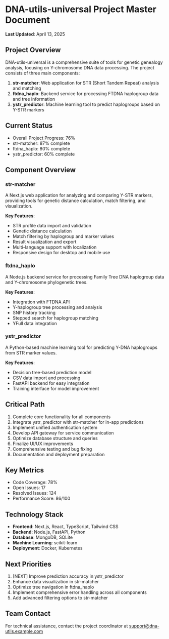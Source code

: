 # DNA-utils-universal Project Master Document

**Last Updated**: April 13, 2025

## Project Overview
DNA-utils-universal is a comprehensive suite of tools for genetic genealogy analysis, focusing on Y-chromosome DNA data processing. The project consists of three main components:

1. **str-matcher**: Web application for STR (Short Tandem Repeat) analysis and matching
2. **ftdna_haplo**: Backend service for processing FTDNA haplogroup data and tree information
3. **ystr_predictor**: Machine learning tool to predict haplogroups based on Y-STR markers

## Current Status
- Overall Project Progress: 76%
- str-matcher: 87% complete
- ftdna_haplo: 80% complete
- ystr_predictor: 60% complete

## Component Overview

### str-matcher
A Next.js web application for analyzing and comparing Y-STR markers, providing tools for genetic distance calculation, match filtering, and visualization.

**Key Features**:
- STR profile data import and validation
- Genetic distance calculation
- Match filtering by haplogroup and marker values
- Result visualization and export
- Multi-language support with localization
- Responsive design for desktop and mobile use

### ftdna_haplo
A Node.js backend service for processing Family Tree DNA haplogroup data and Y-chromosome phylogenetic trees.

**Key Features**:
- Integration with FTDNA API
- Y-haplogroup tree processing and analysis
- SNP history tracking
- Stepped search for haplogroup matching
- YFull data integration

### ystr_predictor
A Python-based machine learning tool for predicting Y-DNA haplogroups from STR marker values.

**Key Features**:
- Decision tree-based prediction model
- CSV data import and processing
- FastAPI backend for easy integration
- Training interface for model improvement

## Critical Path

1. Complete core functionality for all components
2. Integrate ystr_predictor with str-matcher for in-app predictions
3. Implement unified authentication system
4. Develop API gateway for service communication
5. Optimize database structure and queries
6. Finalize UI/UX improvements
7. Comprehensive testing and bug fixing
8. Documentation and deployment preparation

## Key Metrics
- Code Coverage: 78%
- Open Issues: 17
- Resolved Issues: 124
- Performance Score: 86/100

## Technology Stack
- **Frontend**: Next.js, React, TypeScript, Tailwind CSS
- **Backend**: Node.js, FastAPI, Python
- **Database**: MongoDB, SQLite
- **Machine Learning**: scikit-learn
- **Deployment**: Docker, Kubernetes

## Next Priorities
1. [NEXT] Improve prediction accuracy in ystr_predictor
2. Enhance data visualization in str-matcher
3. Optimize tree navigation in ftdna_haplo
4. Implement comprehensive error handling across all components
5. Add advanced filtering options to str-matcher

## Team Contact
For technical assistance, contact the project coordinator at support@dna-utils.example.com
